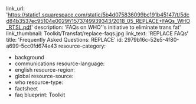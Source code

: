 link_url: 'https://static1.squarespace.com/static/5b4d075836099bc191b45147/t/5dcd84b3537ec95104e0029f/1573749939343/2018_05_REPLACE+FAQs_WHO_RTSL.pdf'
description: 'FAQs on WHO''s initiative to eliminate trans fat'
link_thumbnail: Toolkit/Transfat/replace-faqs.jpg
link_text: 'REPLACE FAQs'
title: 'Frequently Asked Questions: REPLACE'
id: 2979b16c-52e5-4f80-a699-5cc0fd674e43
resource-category:
  - background
  - communications
resource-language:
  - english
resource-region:
  - global
resource-source:
  - who
resource-type:
  - factsheet
  - faq
blueprint: Toolkit
